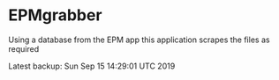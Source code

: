 # EPMgrabber
Using a database from the EPM app this application scrapes the files as required


Latest backup: Sun Sep 15 14:29:01 UTC 2019
